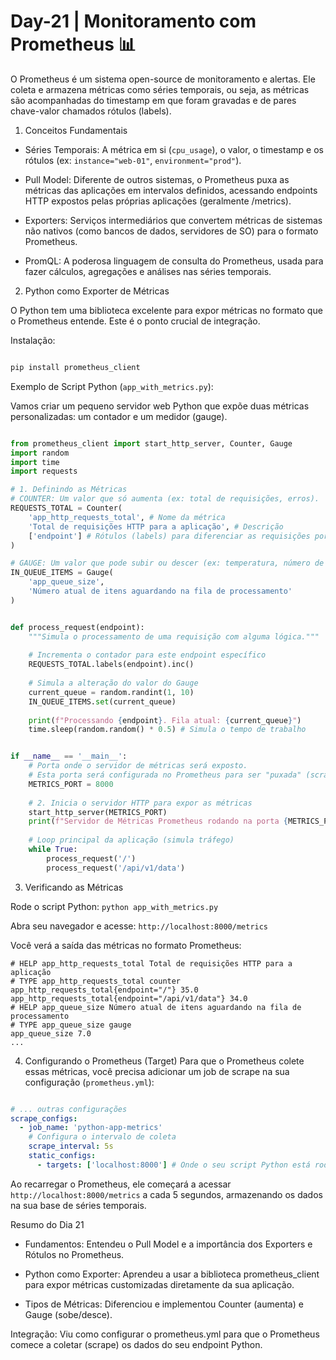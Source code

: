 # Day-21 | Monitoramento com Prometheus 📊
O Prometheus é um sistema open-source de monitoramento e alertas. Ele coleta e armazena métricas como séries temporais, ou seja, as métricas são acompanhadas do timestamp em que foram gravadas e de pares chave-valor chamados rótulos (labels).

1. Conceitos Fundamentais
   
- Séries Temporais: A métrica em si (`cpu_usage`), o valor, o timestamp e os rótulos (ex: `instance="web-01"`, `environment="prod"`).

- Pull Model: Diferente de outros sistemas, o Prometheus puxa as métricas das aplicações em intervalos definidos, acessando endpoints HTTP expostos pelas próprias aplicações (geralmente /metrics).

- Exporters: Serviços intermediários que convertem métricas de sistemas não nativos (como bancos de dados, servidores de SO) para o formato Prometheus.

- PromQL: A poderosa linguagem de consulta do Prometheus, usada para fazer cálculos, agregações e análises nas séries temporais.

2. Python como Exporter de Métricas
   
O Python tem uma biblioteca excelente para expor métricas no formato que o Prometheus entende. Este é o ponto crucial de integração.

Instalação:

````Bash

pip install prometheus_client
````
Exemplo de Script Python (`app_with_metrics.py`):

Vamos criar um pequeno servidor web Python que expõe duas métricas personalizadas: um contador e um medidor (gauge).

````Python

from prometheus_client import start_http_server, Counter, Gauge
import random
import time
import requests

# 1. Definindo as Métricas
# COUNTER: Um valor que só aumenta (ex: total de requisições, erros).
REQUESTS_TOTAL = Counter(
    'app_http_requests_total', # Nome da métrica
    'Total de requisições HTTP para a aplicação', # Descrição
    ['endpoint'] # Rótulos (labels) para diferenciar as requisições por endpoint
)

# GAUGE: Um valor que pode subir ou descer (ex: temperatura, número de itens na fila).
IN_QUEUE_ITEMS = Gauge(
    'app_queue_size', 
    'Número atual de itens aguardando na fila de processamento'
)


def process_request(endpoint):
    """Simula o processamento de uma requisição com alguma lógica."""
    
    # Incrementa o contador para este endpoint específico
    REQUESTS_TOTAL.labels(endpoint).inc()
    
    # Simula a alteração do valor do Gauge
    current_queue = random.randint(1, 10)
    IN_QUEUE_ITEMS.set(current_queue)
    
    print(f"Processando {endpoint}. Fila atual: {current_queue}")
    time.sleep(random.random() * 0.5) # Simula o tempo de trabalho


if __name__ == '__main__':
    # Porta onde o servidor de métricas será exposto.
    # Esta porta será configurada no Prometheus para ser "puxada" (scraped).
    METRICS_PORT = 8000
    
    # 2. Inicia o servidor HTTP para expor as métricas
    start_http_server(METRICS_PORT)
    print(f"Servidor de Métricas Prometheus rodando na porta {METRICS_PORT}")
    
    # Loop principal da aplicação (simula tráfego)
    while True:
        process_request('/')
        process_request('/api/v1/data')
````
3. Verificando as Métricas
   
Rode o script Python: `python app_with_metrics.py`

Abra seu navegador e acesse: `http://localhost:8000/metrics`

Você verá a saída das métricas no formato Prometheus:
````
# HELP app_http_requests_total Total de requisições HTTP para a aplicação
# TYPE app_http_requests_total counter
app_http_requests_total{endpoint="/"} 35.0
app_http_requests_total{endpoint="/api/v1/data"} 34.0
# HELP app_queue_size Número atual de itens aguardando na fila de processamento
# TYPE app_queue_size gauge
app_queue_size 7.0 
...
````
4. Configurando o Prometheus (Target)
Para que o Prometheus colete essas métricas, você precisa adicionar um job de scrape na sua configuração (`prometheus.yml`):

````YAML

# ... outras configurações
scrape_configs:
  - job_name: 'python-app-metrics'
    # Configura o intervalo de coleta
    scrape_interval: 5s 
    static_configs:
      - targets: ['localhost:8000'] # Onde o seu script Python está rodando
````
Ao recarregar o Prometheus, ele começará a acessar `http://localhost:8000/metrics` a cada 5 segundos, armazenando os dados na sua base de séries temporais.

Resumo do Dia 21

- Fundamentos: Entendeu o Pull Model e a importância dos Exporters e Rótulos no Prometheus.

- Python como Exporter: Aprendeu a usar a biblioteca prometheus_client para expor métricas customizadas diretamente da sua aplicação.

- Tipos de Métricas: Diferenciou e implementou Counter (aumenta) e Gauge (sobe/desce).

Integração: Viu como configurar o prometheus.yml para que o Prometheus comece a coletar (scrape) os dados do seu endpoint Python.
